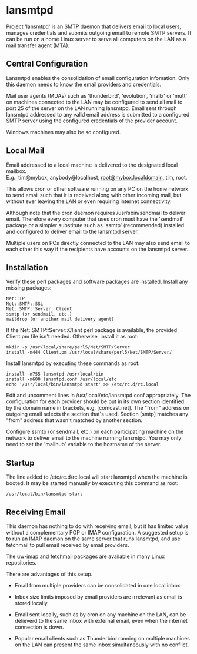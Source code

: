 lansmtpd
========

Project 'lansmtpd' is an SMTP daemon that delivers email to local users,
manages credentials and submits outgoing email to remote SMTP servers.  It
can be run on a home Linux server to serve all computers on the LAN as a
mail transfer agent (MTA).

Central Configuration
---------------------

Lansmtpd enables the consolidation of email configuration infomation.  Only
this daemon needs to know the email providers and credentials.

Mail user agents (MUAs) such as 'thunderbird', 'evolution', 'mailx' or
'mutt' on machines connected to the LAN may be configured to send all mail
to port 25 of the server on the LAN running lansmtpd.  Email sent through
lansmtpd addressed to any valid email address is submitted to a configured
SMTP server using the configured credentials of the provider account.

Windows machines may also be so configured.

Local Mail
----------

Email addressed to a local machine is delivered to the designated local
mailbox.\
E.g.: tim@mybox, anybody@localhost, root@mybox.localdomain, tim, root.

This allows cron or other software running on any PC on the home network
to send email such that it is received along with other incoming mail,
but without ever leaving the LAN or even requiring internet connectivity.

Although note that the cron daemon requires /usr/sbin/sendmail to deliver
email.  Therefore every computer that uses cron must have the 'sendmail'
package or a simpler substitute such as 'ssmtp' (recommended) installed
and configured to deliver email to the lansmtpd server.

Multiple users on PCs directly connected to the LAN may also send email to
each other this way if the recipients have accounts on the lansmtpd server.

Installation
------------

Verify these perl packages and software packages are installed.  Install
any missing packages:

    Net::IP
    Net::SMTP::SSL
    Net::SMTP::Server::Client
    ssmtp (or sendmail, etc.)
    maildrop (or another mail delivery agent)

If the Net::SMTP::Server::Client perl package is available, the provided
Client.pm file isn't needed.  Otherwise, install it as root:

    mkdir -p /usr/local/share/perl5/Net/SMTP/Server
    install -m444 Client.pm /usr/local/share/perl5/Net/SMTP/Server/

Install lansmtpd by executing these commands as root:

    install -m755 lansmtpd /usr/local/bin
    install -m600 lansmtpd.conf /usr/local/etc
    echo '/usr/local/bin/lansmtpd start' >> /etc/rc.d/rc.local

Edit and uncomment lines in /usr/local/etc/lansmtpd.conf appropriately.  The
configuration for each provider should be put in its own section identified
by the domain name in brackets, e.g. [comcast.net].  The "from" address on
outgoing email selects the section that's used.  Section [smtp] matches any
"from" address that wasn't matched by another section.

Configure ssmtp (or sendmail, etc.) on each participating machine on the
network to deliver email to the machine running lansmtpd.  You may only
need to set the 'mailhub' variable to the hostname of the server.

Startup
-------

The line added to /etc/rc.d/rc.local will start lansmtpd when the machine
is booted.  It may be started manually by executing this command as root:

    /usr/local/bin/lansmtpd start

Receiving Email
---------------

This daemon has nothing to do with receiving email, but it has limited
value without a complementary POP or IMAP configuration.  A suggested
setup is to run an IMAP daemon on the same server that runs lansmtpd, and
use fetchmail to pull email received by email providers.

The [uw-imap](http://www.washington.edu/imap/) and
[fetchmail](http://www.fetchmail.info/) packages are available in many
Linux repositories.

There are advantages of this setup.

  - Email from multiple providers can be consolidated in one local inbox.

  - Inbox size limits imposed by email providers are irrelevant as email
    is stored locally.

  - Email sent locally, such as by cron on any machine on the LAN, can be
    delieverd to the same inbox with external email, even when the
    internet connection is down.

  - Popular email clients such as Thunderbird running on multiple machines
    on the LAN can present the same inbox simultaneously with no conflict.
